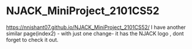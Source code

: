 # NJACK_MiniProject_2101CS52
https://nnishant07.github.io/NJACK_MiniProject_2101CS52/
I have another similar page(index2) - with just one change- it has the NJACK logo , dont forget to check it out.
